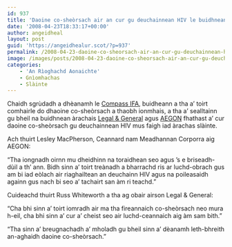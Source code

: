 ```yaml
---
id: 937
title: 'Daoine co-sheòrsach air an cur gu deuchainnean HIV le buidhnean àrachais'
date: '2008-04-23T18:33:17+00:00'
author: angeidheal
layout: post
guid: 'https://angeidhealur.scot/?p=937'
permalink: /2008-04-23-daoine-co-sheorsach-air-an-cur-gu-deuchainnean-hiv-le-buidhnean-arachais/
image: /images/posts/2008-04-23-daoine-co-sheorsach-air-an-cur-gu-deuchainnean-hiv-le-buidhnean-arachais.webp
categories:
    - 'An Rìoghachd Aonaichte'
    - Gnìomhachas
    - Slàinte
---
```


Chaidh sgrùdadh a dhèanamh le [Compass IFA](http://www.compassifa.co.uk/ "Làrach-lìn aig Compass IFA"), buidheann a tha a’ toirt comhairle do dhaoine co-sheòrsach a thaobh ionmhais, a tha a’ sealltainn gu bheil na buidhnean àrachais [Legal &amp; General](http://www.legalandgeneral.com/ "Làrach-lìn aig Legal & General") agus [AEGON](http://www.aegon.com/ "Làrach-lìn aig AEGON") fhathast a’ cur daoine co-sheòrsach gu deuchainnean HIV mus faigh iad àrachas slàinte.

Ach thuirt Lesley MacPherson, Ceannard nam Meadhannan Corporra aig AEGON:

“Tha iongnadh oirnn mu dheidhinn na toraidhean seo agus ’s e briseadh-dùil a th’ ann. Bidh sinn a’ toirt treànadh a bharrachd ris ar luchd-obrach gus am bi iad eòlach air riaghailtean an deuchainn HIV agus na poileasaidh againn gus nach bi seo a’ tachairt san àm ri teachd.”

Cuideachd thuirt Russ Whiteworth a tha ag obair airson Legal &amp; General:

“Cha bhi sinn a’ toirt iomradh air ma tha fireannaich co-sheòrsach neo mura h-eil, cha bhi sinn a’ cur a’ cheist seo air luchd-ceannaich aig àm sam bith.”

“Tha sinn a’ breugnachadh a’ mholadh gu bheil sinn a’ dèanamh leth-bhreith an-aghaidh daoine co-sheòrsach.”
